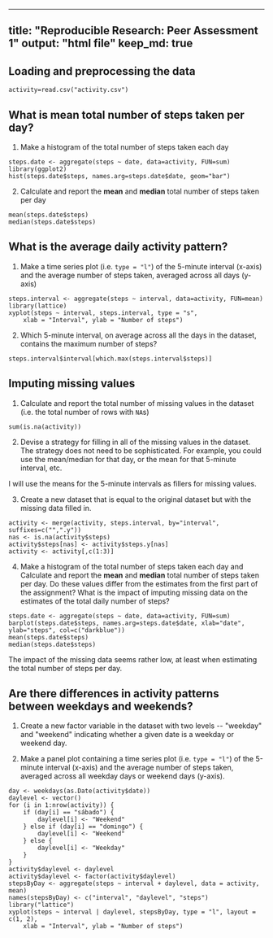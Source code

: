 ---
title: "Reproducible Research: Peer Assessment 1"
output: "html file"
keep_md: true
------------------------


## Loading and preprocessing the data

```{r echo=TRUE}
activity=read.csv("activity.csv")
```

## What is mean total number of steps taken per day?

1. Make a histogram of the total number of steps taken each day

```{r echo=TRUE}
steps.date <- aggregate(steps ~ date, data=activity, FUN=sum)
library(ggplot2)
hist(steps.date$steps, names.arg=steps.date$date, geom="bar")
```

2. Calculate and report the **mean** and **median** total number of
   steps taken per day

```{r echo=TRUE}
mean(steps.date$steps)
median(steps.date$steps)
```


## What is the average daily activity pattern?

1. Make a time series plot (i.e. `type = "l"`) of the 5-minute
   interval (x-axis) and the average number of steps taken, averaged
   across all days (y-axis)

```{r echo=TRUE}
steps.interval <- aggregate(steps ~ interval, data=activity, FUN=mean)
library(lattice)
xyplot(steps ~ interval, steps.interval, type = "s",
    xlab = "Interval", ylab = "Number of steps")
```

2. Which 5-minute interval, on average across all the days in the
   dataset, contains the maximum number of steps?

```{r echo=TRUE}
steps.interval$interval[which.max(steps.interval$steps)]
```


## Imputing missing values

1. Calculate and report the total number of missing values in the
   dataset (i.e. the total number of rows with `NA`s)

```{r echo=TRUE}
sum(is.na(activity))
```

2. Devise a strategy for filling in all of the missing values in the
   dataset. The strategy does not need to be sophisticated. For
   example, you could use the mean/median for that day, or the mean
   for that 5-minute interval, etc.

I will use the means for the 5-minute intervals as fillers for missing
values.

3. Create a new dataset that is equal to the original dataset but with
   the missing data filled in.

```{r echo=TRUE}
activity <- merge(activity, steps.interval, by="interval", suffixes=c("",".y"))
nas <- is.na(activity$steps)
activity$steps[nas] <- activity$steps.y[nas]
activity <- activity[,c(1:3)]
```

4. Make a histogram of the total number of steps taken each day and
   Calculate and report the **mean** and **median** total number of
   steps taken per day. Do these values differ from the estimates from
   the first part of the assignment? What is the impact of imputing
   missing data on the estimates of the total daily number of steps?

```{r echo=TRUE}
steps.date <- aggregate(steps ~ date, data=activity, FUN=sum)
barplot(steps.date$steps, names.arg=steps.date$date, xlab="date", ylab="steps", col=c("darkblue"))
mean(steps.date$steps)
median(steps.date$steps)
```

The impact of the missing data seems rather low, at least when
estimating the total number of steps per day.


## Are there differences in activity patterns between weekdays and weekends?

1. Create a new factor variable in the dataset with two levels --
   "weekday" and "weekend" indicating whether a given date is a
   weekday or weekend day.



2. Make a panel plot containing a time series plot (i.e. `type = "l"`)
   of the 5-minute interval (x-axis) and the average number of steps
   taken, averaged across all weekday days or weekend days
   (y-axis).

```{r echo=TRUE}
day <- weekdays(as.Date(activity$date))
daylevel <- vector()
for (i in 1:nrow(activity)) {
    if (day[i] == "sábado") {
        daylevel[i] <- "Weekend"
    } else if (day[i] == "domingo") {
        daylevel[i] <- "Weekend"
    } else {
        daylevel[i] <- "Weekday"
    }
}
activity$daylevel <- daylevel
activity$daylevel <- factor(activity$daylevel)
stepsByDay <- aggregate(steps ~ interval + daylevel, data = activity, mean)
names(stepsByDay) <- c("interval", "daylevel", "steps")
library("lattice")
xyplot(steps ~ interval | daylevel, stepsByDay, type = "l", layout = c(1, 2), 
    xlab = "Interval", ylab = "Number of steps")
```